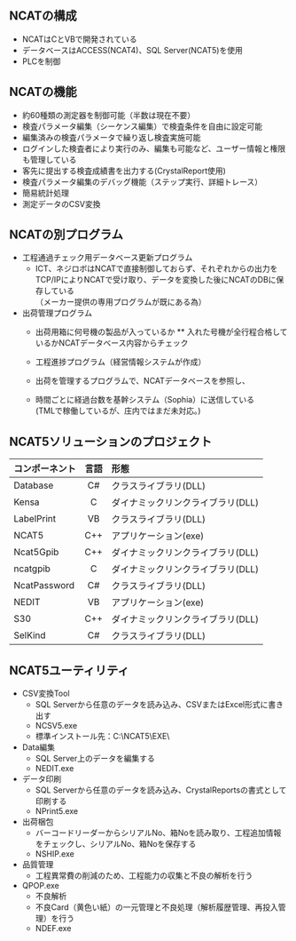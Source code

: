 ## NCATの構成
* NCATはCとVBで開発されている
* データベースはACCESS(NCAT4)、SQL Server(NCAT5)を使用
* PLCを制御

## NCATの機能
* 約60種類の測定器を制御可能（半数は現在不要）
* 検査パラメータ編集（シーケンス編集）で検査条件を自由に設定可能
* 編集済みの検査パラメータで繰り返し検査実施可能
* ログインした検査者により実行のみ、編集も可能など、ユーザー情報と権限も管理している
* 客先に提出する検査成績書を出力する(CrystalReport使用)
* 検査パラメータ編集のデバッグ機能（ステップ実行、詳細トレース）
* 簡易統計処理
* 測定データのCSV変換

## NCATの別プログラム
* 工程通過チェック用データベース更新プログラム
   * ICT、ネジロボはNCATで直接制御しておらず、それぞれからの出力をTCP/IPによりNCATで受け取り、データを変換した後にNCATのDBに保存している<BR>（メーカー提供の専用プログラムが既にある為）
* 出荷管理プログラム
   * 出荷用箱に何号機の製品が入っているか
** 入れた号機が全行程合格しているかNCATデータベース内容からチェック

   * 工程進捗プログラム（経営情報システムが作成）
   * 出荷を管理するプログラムで、NCATデータベースを参照し、
   * 時間ごとに経過台数を基幹システム（Sophia）に送信している<BR>(TMLで稼働しているが、庄内ではまだ未対応。)

## NCAT5ソリューションのプロジェクト

    
| コンポーネント | 言語 | 形態 |
|:-----------|:------------:|:------|
| Database | C# |クラスライブラリ(DLL) |
|Kensa | C | ダイナミックリンクライブラリ(DLL) |
|LabelPrint | VB | クラスライブラリ(DLL) |
|NCAT5 | C++ | アプリケーション(exe) |
|Ncat5Gpib | C++ | ダイナミックリンクライブラリ(DLL) |
|ncatgpib | C | ダイナミックリンクライブラリ(DLL) |
|NcatPassword | C# | クラスライブラリ(DLL) |
|NEDIT | VB | アプリケーション(exe) |
|S30 | C++ | ダイナミックリンクライブラリ(DLL) |
|SelKind | C# | クラスライブラリ(DLL) |


## NCAT5ユーティリティ
* CSV変換Tool
   * SQL Serverから任意のデータを読み込み、CSVまたはExcel形式に書き出す
   * NCSV5.exe
   * 標準インストール先：C:\NCAT5\EXE\
* Data編集
   * SQL Server上のデータを編集する
   * NEDIT.exe
* データ印刷
   * SQL Serverから任意のデータを読み込み、CrystalReportsの書式として印刷する
   * NPrint5.exe
* 出荷梱包
   * バーコードリーダーからシリアルNo、箱Noを読み取り、工程追加情報をチェックし、シリアルNo、箱Noを保存する
   * NSHIP.exe
* 品質管理
   * 工程異常費の削減のため、工程能力の収集と不良の解析を行う
* QPOP.exe
   * 不良解析
   * 不良Card（黄色い紙）の一元管理と不良処理（解析履歴管理、再投入管理）を行う
   * NDEF.exe
